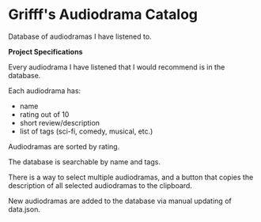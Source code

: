 # Grifff's Audiodrama Catalog

Database of audiodramas I have listened to.

**Project Specifications**

Every audiodrama I have listened that I would recommend is in the database.

Each audiodrama has:
- name
- rating out of 10
- short review/description
- list of tags (sci-fi, comedy, musical, etc.)

Audiodramas are sorted by rating.

The database is searchable by name and tags.

There is a way to select multiple audiodramas, and a button that copies the description of all selected audiodramas to the clipboard.

New audiodramas are added to the database via manual updating of data.json.
